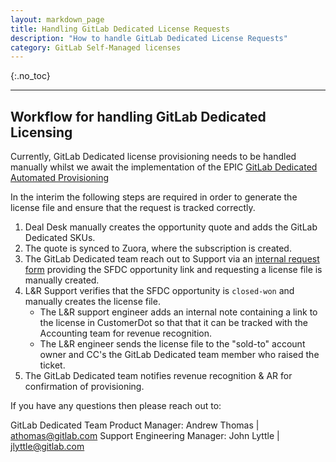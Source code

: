 ```yaml
---
layout: markdown_page
title: Handling GitLab Dedicated License Requests
description: "How to handle GitLab Dedicated License Requests"
category: GitLab Self-Managed licenses
---
```


{:.no_toc}

----

## Workflow for handling GitLab Dedicated Licensing

Currently, GitLab Dedicated license provisioning needs to be handled manually whilst we await the implementation of the EPIC [GitLab Dedicated Automated Provisioning](https://gitlab.com/groups/gitlab-org/-/epics/8799) 

In the interim the following steps are required in order to generate the license file and ensure that the request is tracked correctly.

1. Deal Desk manually creates the opportunity quote and adds the GitLab Dedicated SKUs.
2. The quote is synced to Zuora, where the subscription is created.
3. The GitLab Dedicated team reach out to Support via an [internal request form](https://gitlab-com.gitlab.io/support/internal-requests-form/) providing the SFDC opportunity link and requesting a license file is manually created.
4. L&R Support verifies that the SFDC opportunity is `closed-won` and manually creates the license file.
   - The L&R support engineer adds an internal note containing a link to the license in CustomerDot so that that it can be tracked with the Accounting team for revenue recognition.
   - The L&R engineer sends the license file to the "sold-to" account owner and CC's the GitLab Dedicated team member who raised the ticket. 
6. The GitLab Dedicated team notifies revenue recognition & AR for confirmation of provisioning.


If you have any questions then please reach out to:

GitLab Dedicated Team Product Manager: Andrew Thomas | athomas@gitlab.com
Support Engineering Manager: John Lyttle | jlyttle@gitlab.com  
